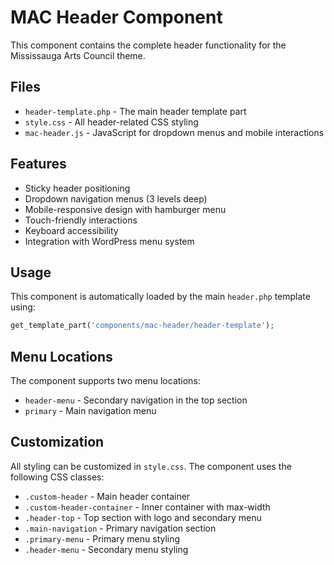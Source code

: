 # MAC Header Component

This component contains the complete header functionality for the Mississauga Arts Council theme.

## Files

- `header-template.php` - The main header template part
- `style.css` - All header-related CSS styling
- `mac-header.js` - JavaScript for dropdown menus and mobile interactions

## Features

- Sticky header positioning
- Dropdown navigation menus (3 levels deep)
- Mobile-responsive design with hamburger menu
- Touch-friendly interactions
- Keyboard accessibility
- Integration with WordPress menu system

## Usage

This component is automatically loaded by the main `header.php` template using:

```php
get_template_part('components/mac-header/header-template');
```

## Menu Locations

The component supports two menu locations:
- `header-menu` - Secondary navigation in the top section
- `primary` - Main navigation menu

## Customization

All styling can be customized in `style.css`. The component uses the following CSS classes:

- `.custom-header` - Main header container
- `.custom-header-container` - Inner container with max-width
- `.header-top` - Top section with logo and secondary menu
- `.main-navigation` - Primary navigation section
- `.primary-menu` - Primary menu styling
- `.header-menu` - Secondary menu styling